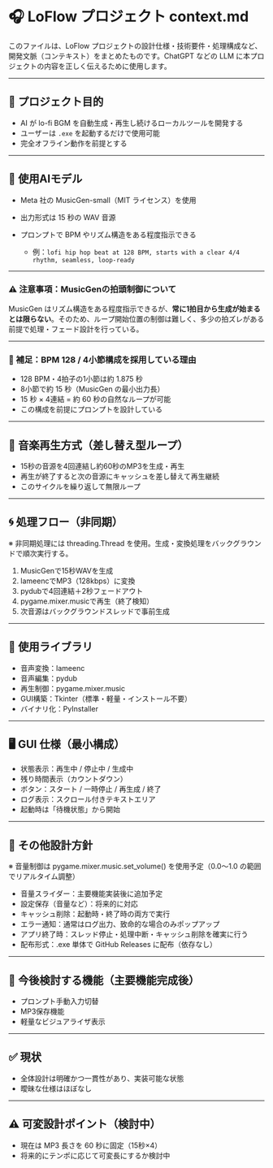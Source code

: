# 🎧 LoFlow プロジェクト context.md

このファイルは、LoFlow プロジェクトの設計仕様・技術要件・処理構成など、開発文脈（コンテキスト）をまとめたものです。ChatGPT などの LLM に本プロジェクトの内容を正しく伝えるために使用します。

---

## 🔰 プロジェクト目的

* AI が lo-fi BGM を自動生成・再生し続けるローカルツールを開発する
* ユーザーは `.exe` を起動するだけで使用可能
* 完全オフライン動作を前提とする

---

## 🧠 使用AIモデル

* Meta 社の MusicGen-small（MIT ライセンス）を使用
* 出力形式は 15 秒の WAV 音源
* プロンプトで BPM やリズム構造をある程度指示できる

  * 例：`lofi hip hop beat at 128 BPM, starts with a clear 4/4 rhythm, seamless, loop-ready`

---

### ⚠ 注意事項：MusicGenの拍頭制御について

MusicGen はリズム構造をある程度指示できるが、**常に1拍目から生成が始まるとは限らない**。そのため、ループ開始位置の制御は難しく、多少の拍ズレがある前提で処理・フェード設計を行っている。

---

### 🔎 補足：BPM 128 / 4小節構成を採用している理由

* 128 BPM・4拍子の1小節は約 1.875 秒
* 8小節で約 15 秒（MusicGen の最小出力長）
* 15 秒 × 4連結 = 約 60 秒の自然なループが可能
* この構成を前提にプロンプトを設計している

---

## 🔁 音楽再生方式（差し替え型ループ）

* 15秒の音源を4回連結し約60秒のMP3を生成・再生
* 再生が終了すると次の音源にキャッシュを差し替えて再生継続
* このサイクルを繰り返して無限ループ

---

## 🌀 処理フロー（非同期）

※ 非同期処理には threading.Thread を使用。生成・変換処理をバックグラウンドで順次実行する。

1. MusicGenで15秒WAVを生成
2. lameencでMP3（128kbps）に変換
3. pydubで4回連結＋2秒フェードアウト
4. pygame.mixer.musicで再生（終了検知）
5. 次音源はバックグラウンドスレッドで事前生成

---

## 🧰 使用ライブラリ

* 音声変換：lameenc
* 音声編集：pydub
* 再生制御：pygame.mixer.music
* GUI構築：Tkinter（標準・軽量・インストール不要）
* バイナリ化：PyInstaller

---

## 🖥 GUI 仕様（最小構成）

* 状態表示：再生中 / 停止中 / 生成中
* 残り時間表示（カウントダウン）
* ボタン：スタート / 一時停止 / 再生成 / 終了
* ログ表示：スクロール付きテキストエリア
* 起動時は「待機状態」から開始

---

## 📐 その他設計方針

※ 音量制御は pygame.mixer.music.set\_volume() を使用予定（0.0〜1.0 の範囲でリアルタイム調整）

* 音量スライダー：主要機能実装後に追加予定
* 設定保存（音量など）：将来的に対応
* キャッシュ削除：起動時・終了時の両方で実行
* エラー通知：通常はログ出力、致命的な場合のみポップアップ
* アプリ終了時：スレッド停止・処理中断・キャッシュ削除を確実に行う
* 配布形式：.exe 単体で GitHub Releases に配布（依存なし）

---

## 🔭 今後検討する機能（主要機能完成後）

* プロンプト手動入力切替
* MP3保存機能
* 軽量なビジュアライザ表示

---

## ✅ 現状

* 全体設計は明確かつ一貫性があり、実装可能な状態
* 曖昧な仕様はほぼなし

---

## ⚠️ 可変設計ポイント（検討中）

* 現在は MP3 長さを 60 秒に固定（15秒×4）
* 将来的にテンポに応じて可変長にするか検討中
